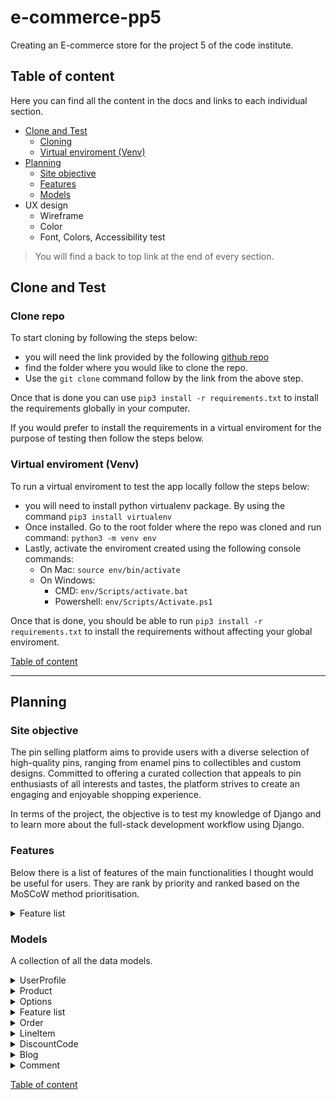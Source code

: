 # e-commerce-pp5

Creating an E-commerce store for the project 5 of the code institute.

## Table of content

Here you can find all the content in the docs and links to each individual section.

-   [Clone and Test](#clone-and-test)
    -   [Cloning](#clone-repo)
    -   [Virtual enviroment (Venv)](#virtual-enviroment-venv)
-   [Planning](#planning)
    -   [Site objective](#site-objective)
    -	[Features](#features)
	-	[Models](#models)
-   UX design
    -   Wireframe
    -   Color
    -   Font, Colors, Accessibility test

> You will find a back to top link at the end of every section.

## Clone and Test

### Clone repo
To start cloning by following the steps below:

-   you will need the link provided by the following [github repo](https://github.com/jhoanTrujillo/e-commerce-pp5.git)
-   find the folder where you would like to clone the repo.
-   Use the `git clone` command follow by the link from the above step.

Once that is done you can use `pip3 install -r requirements.txt` to install the requirements globally in your computer.

If you would prefer to install the requirements in a virtual enviroment for the purpose of testing then follow the steps below.

### Virtual enviroment (Venv)
To run a virtual enviroment to test the app locally follow the steps below:

-   you will need to install python virtualenv package. By using the command `pip3 install virtualenv`
-   Once installed. Go to the root folder where the repo was cloned and run command: `python3 -m venv env`
-   Lastly, activate the enviroment created using the following console commands:
    -   On Mac: `source env/bin/activate`
    -   On Windows:
        -   CMD: `env/Scripts/activate.bat `
        -   Powershell: `env/Scripts/Activate.ps1 `

Once that is done, you should be able to run `pip3 install -r requirements.txt` to install the requirements without affecting your global enviroment.

[Table of content](#table-of-content)

---

## Planning

### Site objective
The pin selling platform aims to provide users with a diverse selection of high-quality pins, ranging from enamel pins to collectibles and custom designs. Committed to offering a curated collection that appeals to pin enthusiasts of all interests and tastes, the platform strives to create an engaging and enjoyable shopping experience.

In terms of the project, the objective is to test my knowledge of Django and to learn more about the full-stack development workflow using Django.

### Features
Below there is a list of features of the main functionalities I thought would be useful for users. They are rank by priority and ranked based on the MoSCoW method prioritisation.

<details close>
<summary>Feature list</summary>

| Feature | Importance | Difficulty | Priority |
|-------------------------|-------------|------------|-------------|
| **Account Features** | | | |
| Account login | 5 | 3 | Must have |
| Account logout | 4 | 2 | Should have |
| Account creation | 5 | 4 | Must have |
| Account deletion | 3 | 4 | Could have |
| Account/Profile update | 5 | 3 | Must have |
| User profile | 4 | 3 | Should have |
| Summary of orders | 4 | 3 | Should have |
| **Product Features (Site owner)** | | | |
| Product creation | 5 | 3 | Must have |
| Product update | 4 | 4 | Should have |
| Product deletion | 3 | 5 | Could have |
| **Product Features (users)** | | | |
| Product page | 5 | 4 | Must have |
| Product Collection | 5 | 3 | Must have |
| product reviews | 4 | 4 | Should have |
| **Cart/Checkout features** ||||
| Add product to cart | 5 | 3 | |
| Remove product from cart | 4 | 3 | Should have |
| See order summary | 4 | 2 | Could have |
| Pay and complete checkout | 5 | 4 | Must have |
| **Blog post (Site owner)** | | | |
| Blog post creation | 5 | 4 | Must have |
| Blog post update | 4 | 3 | Should have |
| Blog post deletion | 3 | 3 | Could have |
| **Blog post (users/registered)** | | | |
| Like post | 3 | 3 | Could have  |
| Comment creation | 4 | 3 | Should have |
| Comment update | 3 | 3 | Could have |
| Comment deletion | 3 | 4 | Could have |

</details>

### Models
A collection of all the data models.

<details close>
<summary>UserProfile</summary>

| Key               | Name                     | Type                |
|-------------------|--------------------------|---------------------|
| Foreign_Key       | User                     | ForeignKey          |
|                   | Default_Phone_Number     | CharField           |
|                   | Default_Country          | CountryField        |
|                   | Default_Street_Address1  | CharField           |
|                   | Default_Street_Address2  | CharField           |
|                   | Default_Town_or_City     | CharField           |
|                   | Default_County           | CharField           |
|                   | Default_Postcode         | CharField           |

</details>

<details close>
<summary>Product</summary>

| Key          | Name            | Type            |
|--------------|-----------------|-----------------|
|              | Title           | CharField       |
|              | Description     | TextField       |
|              | Price           | DecimalField    |
|              | Image           | ImageField      |
| Foreign Key  | Collection      | ForeignKey      |
|              | Stock           | IntegerField    |
|              | Slug            | SlugField       |
|              | Created_Date    | DateTimeField   |
|              | Updated_Date    | DateTimeField   |
| Many to Many | Options         | ManyToManyField|

</details>


<details close>
<summary>Options</summary>

| Key          | Name     | Type        |
|--------------|----------|-------------|
|              | Title    |CharField    |
|              | Slug     | SlugField   |
|              | Options  | ArrayField  |

</details>

<details close>
<summary>Feature list</summary>

| Key          | Name            | Type            |
|--------------|-----------------|-----------------|
|              | Name            |CharField(unique)|
|              | Description     | TextField       |
|              | slug            | SlugField       |
|              | Created_Date    | DateTimeField   |
|              | Updated_Date    | DateTimeField   |

</details>

<details close>
<summary>Order</summary>

| Key               | Name              | Type            |
|-------------------|-------------------|-----------------|
|                   | Order_Number      | CharField       |
| Foreign_Key       | User_Profile      | ForeignKey      |
|                   | Full_Name         | CharField       |
|                   | Email             | EmailField      |
|                   | Phone_Number      | CharField       |
|                   | Country           | CountryField    |
|                   | Postcode          | CharField       |
|                   | Town_or_City      | CharField       |
|                   | Street_Address1   | CharField       |
|                   | Street_Address2   | CharField       |
|                   | County            | CharField       |
|                   | Date              | DateTimeField   |
|                   | Delivery_Cost     | DecimalField    |
|                   | Order_Total       | DecimalField    |
|                   | Grand_Total       | DecimalField    |
|                   | Original_Bag      | TextField       |
|                   | Stripe_PID        | CharField       |

</details>

<details close>
<summary>LineItem</summary>

| Key          | Name              | Type            |
|--------------|-------------------|-----------------|
| Foreign Key  | Order             | ForeignKey      |
| Foreign Key  | Product           | ForeignKey      |
| CharField    | Product_Size      | CharField       |
| TextField    | Selected_Options  | TextField       |
| IntegerField | Quantity          | IntegerField    |
| DecimalField | Lineitem_Total    | DecimalField    |

</details>

<details close>
<summary>DiscountCode</summary>

| Key               | Name       | Type        |
|-------------------|------------|-------------|
|                   | Code       | CharField   |
|                   | Description| TextField   |
|                   | Amount     | DecimalField|
|                   | Percent    | DecimalField|
|                   | Minimum Purchase | DecimalField|
|                   | Start Date | DateField   |
|                   | End Date   | DateField   |
|                   | Active     | BooleanField|

</details>

<details close>
<summary>Blog</summary>

| Key               | Name            | Type            |
|-------------------|-----------------|-----------------|
| Foreign Key       | User            | ForeignKey      |
|                   | Title           | CharField       |
|                   | Content         | TextField       |
|                   | Created Date    | DateTimeField   |
|                   | Updated Date    | DateTimeField   |

</details>

<details close>
<summary>Comment</summary>

| Key               | Name            | Type            |
|-------------------|-----------------|-----------------|
| Foreign Key       | User            | ForeignKey      |
| Foreign Key       | Blog            | ForeignKey      |
|                   | Content         | TextField       |
|                   | Created Date    | DateTimeField   |
|                   | Updated Date    | DateTimeField   |

</details>

[Table of content](#table-of-content)